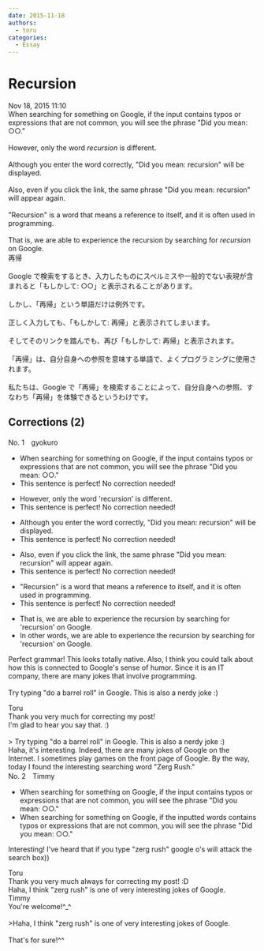 ```yaml
---
date: 2015-11-18
authors:
  - toru
categories:
  - Essay
---
```


<h1 id="subject_show">Recursion</h1>
<div class="date">Nov 18, 2015 11:10</div>
<div id="post"><div id="body_show_ori">
When searching for something on Google, if the input contains typos or expressions that are not common, you will see the phrase "Did you mean: ○○."<br/><br/>However, only the word <em>recursion</em> is different.<br/><br/>Although you enter the word correctly, "Did you mean: recursion" will be displayed.<br/><br/>Also, even if you click the link, the same phrase "Did you mean: recursion" will appear again.<br/><br/>"Recursion" is a word that means a reference to itself, and it is often used in programming.<br/><br/>That is, we are able to experience the recursion by searching for <em>recursion</em> on Google.
</div></div>

<!-- more -->

<div id="post_ja"><div id="body_show_mo">
再帰<br/><br/>Google で検索をするとき、入力したものにスペルミスや一般的でない表現が含まれると「もしかして: ○○」と表示されることがあります。<br/><br/>しかし、「再帰」という単語だけは例外です。<br/><br/>正しく入力しても、「もしかして: 再帰」と表示されてしまいます。<br/><br/>そしてそのリンクを踏んでも、再び「もしかして: 再帰」と表示されます。<br/><br/>「再帰」は、自分自身への参照を意味する単語で、よくプログラミングに使用されます。<br/><br/>私たちは、Google で「再帰」を検索することによって、自分自身への参照、すなわち「再帰」を体験できるというわけです。
</div></div>

## Corrections (2)
<div id="block"><div class="first_name"> No. 1　<span class="just_name">gyokuro</span></div><div id="block2">
<ul class="correction_field">
<li class="incorrect">When searching for something on Google, if the input contains typos or expressions that are not common, you will see the phrase "Did you mean: ○○."</li>
<li class="corrected perfect">This sentence is perfect! No correction needed!</li>
</ul>
<ul class="correction_field">
<li class="incorrect">However, only the word 'recursion' is different.</li>
<li class="corrected perfect">This sentence is perfect! No correction needed!</li>
</ul>
<ul class="correction_field">
<li class="incorrect">Although you enter the word correctly, "Did you mean: recursion" will be displayed.</li>
<li class="corrected perfect">This sentence is perfect! No correction needed!</li>
</ul>
<ul class="correction_field">
<li class="incorrect">Also, even if you click the link, the same phrase "Did you mean: recursion" will appear again.</li>
<li class="corrected perfect">This sentence is perfect! No correction needed!</li>
</ul>
<ul class="correction_field">
<li class="incorrect">"Recursion" is a word that means a reference to itself, and it is often used in programming.</li>
<li class="corrected perfect">This sentence is perfect! No correction needed!</li>
</ul>
<ul class="correction_field">
<li class="incorrect">That is, we are able to experience the recursion by searching for 'recursion' on Google.</li>
<li class="corrected correct">
<span class="f_blue">In other words</span>, we are able to experience <span class="sline">the </span>recursion by searching for 'recursion' on Google.
</li>
</ul>
<p class="comment_small">
 Perfect grammar! This looks totally native. Also, I think you could talk about how this is connected to Google's sense of humor. Since it is an IT company, there are many jokes that involve programming.
 <br/>
 <br/>
 Try typing "do a barrel roll" in Google. This is also a nerdy joke :)
</p>

</div><div class="name"><span class="just_name">Toru</span><br>
Thank you very much for correcting my post! <br/>I'm glad to hear you say that. :)<br/><br/>&gt; Try typing "do a barrel roll" in Google. This is also a nerdy joke :)<br/>Haha, it's interesting. Indeed, there are many jokes of Google on the Internet. I sometimes play games on the front page of Google. By the way, today I found the interesting searching word "Zerg Rush."
</div>
</div>
<div id="block"><div class="first_name"> No. 2　<span class="just_name">Timmy</span></div><div id="block2">
<ul class="correction_field">
<li class="incorrect">When searching for something on Google, if the input contains typos or expressions that are not common, you will see the phrase "Did you mean: ○○."</li>
<li class="corrected correct">
When searching for something on Google, if the input<span class="f_blue">ted words</span> contains typos or expressions that are not common, you will see the phrase "Did you mean: ○○."
</li>
</ul>
<p class="comment_small">
 Interesting! I've heard that if you type "zerg rush" google o's will attack the search box))
</p>

</div><div class="name"><span class="just_name">Toru</span><br>
Thank you very much always for correcting my post! :D<br/>Haha, I think "zerg rush" is one of very interesting jokes of Google.
</div>
<div class="name"><span class="just_name">Timmy</span><br>
You're welcome!^_^<br/><br/>&gt;Haha, I think "zerg rush" is one of very interesting jokes of Google.<br/><br/>That's for sure!^^
</div>
</div>
